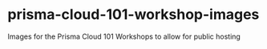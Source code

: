 # prisma-cloud-101-workshop-images
Images for the Prisma Cloud 101 Workshops to allow for public hosting
